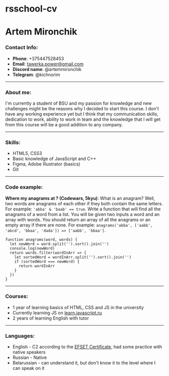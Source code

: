 # rsschool-cv

# Artem Mironchik

### Contact Info:
  * **Phone**: +375447528453
  * **Email**: tawerka.power@gmail.com
  * **Discord name**: @artemmironchik
  * **Telegram**: @kichnorim 

***

### About me:
I'm currently a student of BSU and my passion for knowledge and new challenges might be the reasons why I decided to start this course. I don't have any working experience yet but I think that my communication skills, dedication to work, ability to work in team and the knowledge that I will get from this course will be a good addition to any company.

***

### Skills:
  * HTML5, CSS3
  * Basic knowledge of JavaScript and C++
  * Figma, Adobe Illustrator (basics)
  * Git
***
### Code example:
**Where my anagrams at ? (Codewars, 5kyu)**: What is an anagram? Well, two words are anagrams of each other if they both contain the same letters. For example: `'abba' & 'baab' == true`. Write a function that will find all the anagrams of a word from a list. You will be given two inputs a word and an array with words. You should return an array of all the anagrams or an empty array if there are none. For example: `anagrams('abba', ['aabb', 'abcd', 'bbaa', 'dada']) => ['aabb', 'bbaa']`.
```
function anagrams(word, words) {
  let newWord = word.split('').sort().join('')
  console.log(newWord)
  return words.filter(wordInArr => {
    let sortedWord = wordInArr.split('').sort().join('')
    if (sortedWord === newWord) {
      return wordInArr
    }
  })
}
```
***
### Courses:
  * 1 year of learning basics of HTML, CSS and JS in the university
  * Currently learning JS on [learn.javascript.ru](learn.javascript.ru)
  * 2 years of learning English with tutor

***

### Languages:
  * English - C2 according to the [EFSET Certificate](https://www.efset.org/cert/X3WbJc), had some practice with native speakers
  * Russian - Native
  * Belarussian - can understand it, but don't know it to the level where I can speak on it
